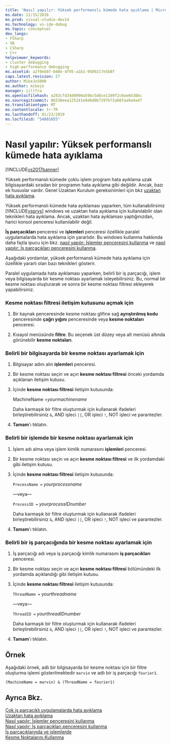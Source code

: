 ```yaml
---
title: 'Nasıl yapılır: Yüksek performanslı kümede hata ayıklama | Microsoft Docs'
ms.date: 11/15/2016
ms.prod: visual-studio-dev14
ms.technology: vs-ide-debug
ms.topic: conceptual
dev_langs:
- FSharp
- VB
- CSharp
- C++
helpviewer_keywords:
- cluster debugging
- high-performance debugging
ms.assetid: a2f0eb07-840e-4f95-a1b1-9509217e5b8f
caps.latest.revision: 27
author: MikeJo5000
ms.author: mikejo
manager: jillfra
ms.openlocfilehash: a283cfd34d0990a59bc5d8ce1109f2c0ae6b38bc
ms.sourcegitcommit: 8b538eea125241e9d6d8b7297b72a66faa9a4a47
ms.translationtype: MT
ms.contentlocale: tr-TR
ms.lasthandoff: 01/23/2019
ms.locfileid: "54801055"
---
```

# <a name="how-to-debug-on-a-high-performance-cluster"></a>Nasıl yapılır: Yüksek performanslı kümede hata ayıklama
[!INCLUDE[vs2017banner](../includes/vs2017banner.md)]

Yüksek performanslı kümede çoklu işlem program hata ayıklama uzak bilgisayardaki sıradan bir programın hata ayıklama gibi değildir. Ancak, bazı ek hususlar vardır. Genel Uzaktan Kurulum gereksinimleri için bkz [uzaktan hata ayıklama](../debugger/remote-debugging.md).  
  
 Yüksek performanslı kümede hata ayıklaması yaparken, tüm kullanabilirsiniz [!INCLUDE[vsprvs](../includes/vsprvs-md.md)] windows ve uzaktan hata ayıklama için kullanılabilir olan teknikleri hata ayıklama. Ancak, uzaktan hata ayıklaması yaptığınızdan, harici konsol penceresi kullanılabilir değil.  
  
 **İş parçacıkları** penceresi ve **işlemleri** penceresi özellikle paralel uygulamalarda hata ayıklama için yararlıdır. Bu windows kullanma hakkında daha fazla ipucu için bkz. [nasıl yapılır: İşlemler penceresini kullanma](http://msdn.microsoft.com/0207ce2f-8ceb-4fe7-b2b5-4dd35b035ed7) ve [nasıl yapılır: İş parçacıkları penceresini kullanma](../debugger/how-to-use-the-threads-window.md).  
  
 Aşağıdaki yordamlar, yüksek performanslı kümede hata ayıklama için özellikle yararlı olan bazı teknikleri gösterir.  
  
 Paralel uygulamada hata ayıklaması yaparken, belirli bir iş parçacığı, işlem veya bilgisayarda bir kesme noktası ayarlamak isteyebilirsiniz. Bu, normal bir kesme noktası oluşturarak ve sonra bir kesme noktası filtresi ekleyerek yapabilirsiniz.  
  
### <a name="to-open-the-breakpoint-filter-dialog-box"></a>Kesme noktası filtresi iletişim kutusunu açmak için  
  
1.  Bir kaynak penceresinde kesme noktası glifine sağ **ayrıştırılmış kodu** penceresinde **çağrı yığını** penceresinde veya **kesme noktaları** penceresi.  
  
2.  Kısayol menüsünde **filtre**. Bu seçenek üst düzey veya alt menüsü altında görünebilir **kesme noktaları**.  
  
### <a name="to-set-a-breakpoint-on-a-specific-computer"></a>Belirli bir bilgisayarda bir kesme noktası ayarlamak için  
  
1.  Bilgisayar adını alın **işlemleri** penceresi.  
  
2.  Bir kesme noktası seçin ve açın **kesme noktası filtresi** önceki yordamda açıklanan iletişim kutusu.  
  
3.  İçinde **kesme noktası filtresi** iletişim kutusunda:  
  
     MachineName =*yourmachinename*  
  
     Daha karmaşık bir filtre oluşturmak için kullanarak ifadeleri birleştirebilirsiniz `&`, AND işleci `||`, OR işleci `!`, NOT işleci ve parantezler.  
  
4.  **Tamam**'ı tıklatın.  
  
### <a name="to-set-a-breakpoint-on-a-specific-process"></a>Belirli bir işlemde bir kesme noktası ayarlamak için  
  
1.  İşlem adı alma veya işlem kimlik numarasını **işlemleri** penceresi.  
  
2.  Bir kesme noktası seçin ve açın **kesme noktası filtresi** ve ilk yordamdaki gibi iletişim kutusu.  
  
3.  İçinde **kesme noktası filtresi** iletişim kutusunda:  
  
     `ProcessName =`  *yourprocessname*  
  
     —veya—  
  
     `ProcessID =` *yourprocessIDnumber*  
  
     Daha karmaşık bir filtre oluşturmak için kullanarak ifadeleri birleştirebilirsiniz `&`, AND işleci `||`, OR işleci `!`, NOT işleci ve parantezler.  
  
4.  **Tamam**'ı tıklatın.  
  
### <a name="to-set-a-breakpoint-on-a-specific-thread"></a>Belirli bir iş parçacığında bir kesme noktası ayarlamak için  
  
1.  İş parçacığı adı veya iş parçacığı kimlik numarasını **iş parçacıkları** penceresi.  
  
2.  Bir kesme noktası seçin ve açın **kesme noktası filtresi** bölümündeki ilk yordamda açıklandığı gibi iletişim kutusu.  
  
3.  İçinde **kesme noktası filtresi** iletişim kutusunda:  
  
     `ThreadName =` *yourthreadname*  
  
     —veya—  
  
     `ThreadID =` *yourthreadIDnumber*  
  
     Daha karmaşık bir filtre oluşturmak için kullanarak ifadeleri birleştirebilirsiniz `&`, AND işleci `||`, OR işleci `!`, NOT işleci ve parantezler.  
  
4.  **Tamam**'ı tıklatın.  
  
## <a name="example"></a>Örnek  
 Aşağıdaki örnek, adlı bir bilgisayarda bir kesme noktası için bir filtre oluşturma işlemi gösterilmektedir `marvin` ve adlı bir iş parçacığı `fourier1`.  
  
```  
(MachineName = marvin) & (ThreadName = fourier1)  
```  
  
## <a name="see-also"></a>Ayrıca Bkz.  
 [Çok iş parçacıklı uygulamalarda hata ayıklama](../debugger/debug-multithreaded-applications-in-visual-studio.md)   
 [Uzaktan hata ayıklama](../debugger/remote-debugging.md)   
 [Nasıl yapılır: İşlemler penceresini kullanma](http://msdn.microsoft.com/0207ce2f-8ceb-4fe7-b2b5-4dd35b035ed7)   
 [Nasıl yapılır: İş parçacıkları penceresini kullanma](../debugger/how-to-use-the-threads-window.md)   
 [İş parçacıklarında ve işlemlerde](http://msdn.microsoft.com/73d87480-9af3-4d1b-baf5-397d5d876ae6)   
 [Kesme Noktalarını Kullanma](../debugger/using-breakpoints.md)
